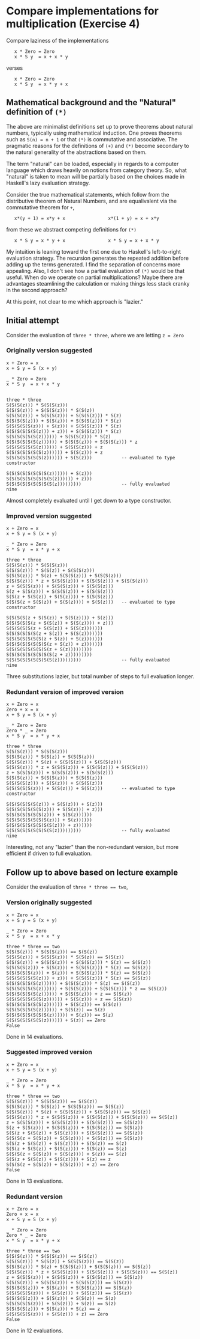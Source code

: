 # Compare implementations for multiplication (Exercise 4)

Compare laziness of the implementations

```
   x * Zero = Zero
   x * S y  = x + x * y
```

verses

```
   x * Zero = Zero
   x * S y  = x * y + x
```

## Mathematical background and the "Natural" definition of `(*)`

The above are minimalist definitions set up to prove theorems about natural
numbers, typically using mathematical induction.  One proves theorems such
as `S(n) = n + 1` or that `(*)` is commutative and associative.  The pragmatic
reasons for the definitions of `(+)` and `(*)` become secondary to the natural
generality of the abstractions based on them.

The term "natural" can be loaded, especially in regards to a computer language
which draws heavily on notions from category theory.  So, what "natural" is
taken to mean will be partially based on the choices made in Haskell's lazy
evaluation strategy.

Consider the true mathematical statements, which follow from the distributive
theorem of Natural Numbers, and are equalivalent via the commutative theorem
for `+`,

```
   x*(y + 1) = x*y + x                x*(1 + y) = x + x*y
```

from these we abstract competing definitions for `(*)`

```
   x * S y = x * y + x                x * S y = x + x * y
```

My intuition is leaning toward the first one due to Haskell's left-to-right
evaluation strategy.  The recursion generates the repeated addition before
adding up the terms generated.  I find the separation of concerns more
appealing.  Also, I don't see how a partial evaluation of `(*)` would be
that useful.  When do we operate on partial multiplications?  Maybe there are
advantages steamlining the calculation or making things less stack cranky
in the second approach?

At this point, not clear to me which approach is "lazier."

## Initial attempt

Consider the evaluation of `three * three`, where we are letting `z = Zero`

### Originally version suggested

```
x + Zero = x
x + S y = S (x + y)

_ * Zero = Zero
x * S y  = x + x * y

```

```

three * three
S(S(S(z))) * S(S(S(z)))
S(S(S(z))) + S(S(S(z))) * S(S(z))
S(S(S(z))) + S(S(S(z))) + S(S(S(z))) * S(z)
S(S(S(S(z))) + S(S(z))) + S(S(S(z))) * S(z)
S(S(S(S(S(z))) + S(z))) + S(S(S(z))) * S(z)
S(S(S(S(S(S(z))) + z))) + S(S(S(z))) * S(z)
S(S(S(S(S(S(z)))))) + S(S(S(z))) * S(z)
S(S(S(S(S(S(z)))))) + S(S(S(z))) + S(S(S(z))) * z
S(S(S(S(S(S(z)))))) + S(S(S(z))) + z
S(S(S(S(S(S(S(z)))))) + S(S(z))) + z
S(S(S(S(S(S(S(z)))))) + S(S(z)))           -- evaluated to type constructor

S(S(S(S(S(S(S(S(z)))))) + S(z)))
S(S(S(S(S(S(S(S(S(z)))))) + z)))
S(S(S(S(S(S(S(S(S(z)))))))))               -- fully evaluated
nine
```

Almost completely evaluated until I get down to a type constructor.

### Improved version suggested

```
x + Zero = x
x + S y = S (x + y)

_ * Zero = Zero
x * S y  = x * y + x
```

```
three * three
S(S(S(z))) * S(S(S(z)))
S(S(S(z))) * S(S(z)) + S(S(S(z)))
S(S(S(z))) * S(z) + S(S(S(z))) + S(S(S(z)))
S(S(S(z))) * z + S(S(S(z))) + S(S(S(z))) + S(S(S(z)))
z + S(S(S(z))) + S(S(S(z))) + S(S(S(z)))
S(z + S(S(z))) + S(S(S(z))) + S(S(S(z)))
S(S(z + S(S(z)) + S(S(z)))) + S(S(S(z)))
S(S(S(z + S(S(z)) + S(S(z)))) + S(S(z)))   -- evaluated to type constructor

S(S(S(S(z + S(S(z)) + S(S(z)))) + S(z)))
S(S(S(S(S(z + S(S(z)) + S(S(z)))) + z)))
S(S(S(S(S(z + S(S(z)) + S(S(z)))))))
S(S(S(S(S(S(z + S(z)) + S(S(z)))))))
S(S(S(S(S(S(S(z + S(z)) + S(z)))))))
S(S(S(S(S(S(S(S(z + S(z)) + z)))))))
S(S(S(S(S(S(S(S(z + S(z)))))))))
S(S(S(S(S(S(S(S(S(z + z)))))))))
S(S(S(S(S(S(S(S(S(z)))))))))               -- fully evaluated
nine
```

Three substitutions lazier, but total number of steps to full evaluation longer.

### Redundant version of improved version

```
x + Zero = x
Zero + x = x
x + S y = S (x + y)

_ * Zero = Zero
Zero * _ = Zero
x * S y  = x * y + x
```

```
three * three
S(S(S(z))) * S(S(S(z)))
S(S(S(z))) * S(S(z)) + S(S(S(z)))
S(S(S(z))) * S(z) + S(S(S(z))) + S(S(S(z)))
S(S(S(z))) * z + S(S(S(z))) + S(S(S(z))) + S(S(S(z)))
z + S(S(S(z))) + S(S(S(z))) + S(S(S(z)))
S(S(S(z))) + S(S(S(z))) + S(S(S(z)))
S(S(S(S(z))) + S(S(z))) + S(S(S(z)))
S(S(S(S(S(z))) + S(S(z))) + S(S(z)))       -- evaluated to type constructor

S(S(S(S(S(S(z))) + S(S(z))) + S(z)))
S(S(S(S(S(S(S(z))) + S(S(z))) + z)))
S(S(S(S(S(S(S(z))) + S(S(z))))))
S(S(S(S(S(S(S(S(z))) + S(z))))))
S(S(S(S(S(S(S(S(S(z))) + z))))))
S(S(S(S(S(S(S(S(S(z)))))))))               -- fully evaluated
nine
```

Interesting, not any "lazier" than the non-redundant version, but more
efficient if driven to full evaluation.

## Follow up to above based on lecture example

Consider the evaluation of `three * three == two`,

### Version originally suggested

```
x + Zero = x
x + S y = S (x + y)

_ * Zero = Zero
x * S y  = x + x * y
```

```
three * three == two
S(S(S(z))) * S(S(S(z))) == S(S(z))
S(S(S(z))) + S(S(S(z))) * S(S(z)) == S(S(z))
S(S(S(z))) + S(S(S(z))) + S(S(S(z))) * S(z) == S(S(z))
S(S(S(S(z))) + S(S(z))) + S(S(S(z))) * S(z) == S(S(z))
S(S(S(S(S(z))) + S(z))) + S(S(S(z))) * S(z) == S(S(z))
S(S(S(S(S(S(z))) + z))) + S(S(S(z))) * S(z) == S(S(z))
S(S(S(S(S(S(z)))))) + S(S(S(z))) * S(z) == S(S(z))
S(S(S(S(S(S(z)))))) + S(S(S(z))) + S(S(S(z))) * z == S(S(z))
S(S(S(S(S(S(z)))))) + S(S(S(z))) + z == S(S(z))
S(S(S(S(S(S(S(z)))))) + S(S(z))) + z == S(S(z))
S(S(S(S(S(S(S(z)))))) + S(S(z))) == S(S(z))
S(S(S(S(S(S(z)))))) + S(S(z)) == S(z)
S(S(S(S(S(S(S(S(z)))))) + S(z))) == S(z)
S(S(S(S(S(S(S(z)))))) + S(z)) == Zero
False
```

Done in 14 evaluations.

### Suggested improved version

```
x + Zero = x
x + S y = S (x + y)

_ * Zero = Zero
x * S y  = x * y + x
```

```
three * three == two
S(S(S(z))) * S(S(S(z))) == S(S(z))
S(S(S(z))) * S(S(z)) + S(S(S(z))) == S(S(z))
S(S(S(z))) * S(z) + S(S(S(z))) + S(S(S(z))) == S(S(z))
S(S(S(z))) * z + S(S(S(z))) + S(S(S(z))) + S(S(S(z))) == S(S(z))
z + S(S(S(z))) + S(S(S(z))) + S(S(S(z))) == S(S(z))
S(z + S(S(z))) + S(S(S(z))) + S(S(S(z))) == S(S(z))
S(S(z + S(S(z)) + S(S(z)))) + S(S(S(z))) == S(S(z))
S(S(S(z + S(S(z)) + S(S(z)))) + S(S(z))) == S(S(z))
S(S(z + S(S(z)) + S(S(z)))) + S(S(z)) == S(z)
S(S(z + S(S(z)) + S(S(z)))) + S(S(z)) == S(z)
S(S(S(z + S(S(z)) + S(S(z)))) + S(z)) == S(z)
S(S(z + S(S(z)) + S(S(z)))) + S(z) == z
S(S(S(z + S(S(z)) + S(S(z)))) + z) == Zero
False
```

Done in 13 evaluations.

### Redundant version

```
x + Zero = x
Zero + x = x
x + S y = S (x + y)

_ * Zero = Zero
Zero * _ = Zero
x * S y  = x * y + x
```

```
three * three == two
S(S(S(z))) * S(S(S(z))) == S(S(z))
S(S(S(z))) * S(S(z)) + S(S(S(z))) == S(S(z))
S(S(S(z))) * S(z) + S(S(S(z))) + S(S(S(z))) == S(S(z))
S(S(S(z))) * z + S(S(S(z))) + S(S(S(z))) + S(S(S(z))) == S(S(z))
z + S(S(S(z))) + S(S(S(z))) + S(S(S(z))) == S(S(z))
S(S(S(z))) + S(S(S(z))) + S(S(S(z))) == S(S(z))
S(S(S(S(z))) + S(S(z))) + S(S(S(z))) == S(S(z))
S(S(S(S(S(z))) + S(S(z))) + S(S(z))) == S(S(z))
S(S(S(S(z))) + S(S(z))) + S(S(z)) == S(z)
S(S(S(S(S(z))) + S(S(z))) + S(z)) == S(z)
S(S(S(S(z))) + S(S(z))) + S(z) == z
S(S(S(S(S(z))) + S(S(z))) + z) == Zero
False
```

Done in 12 evaluations.


